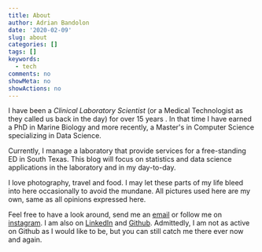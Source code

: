 ```yaml
---
title: About
author: Adrian Bandolon
date: '2020-02-09'
slug: about
categories: []
tags: []
keywords:
  - tech
comments: no
showMeta: no
showActions: no
---
```


I have been a *Clinical Laboratory Scientist* (or a Medical Technologist as they called us back in the day) for over 15 years . In that time I have earned a PhD in Marine Biology and more recently, a Master's in Computer Science specializing in Data Science.

Currently, I manage a laboratory that provide services for a free-standing ED in South Texas. This blog will focus on statistics and data science applications in the laboratory and in my day-to-day.

I love photography, travel and food. I may let these parts of my life bleed into here occasionally to avoid the mundane. All pictures used here are my own, same as all opinions expressed here.

Feel free to have a look around, send me an [email](mailto:bandolonadrian@gmail.com) or follow me on [instagram](https://www.instagram.com/spyrokete/). I am also on [LinkedIn](https://www.linkedin.com/in/adrian-bandolon/) and [Github](https://github.com/adrianBandolon). Admittedly, I am not as active on Github as I would like to be, but you can still catch me there ever now and again.